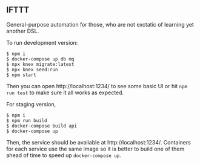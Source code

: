 IFTTT
-----

General-purpose automation for those, who are not exctatic of learning yet another DSL.

To run development version:

    $ npm i
    $ docker-compose up db mq
    $ npx knex migrate:latest
    $ npx knex seed:run
    $ npm start

Then you can open http://localhost:1234/ to see some basic UI or hit `npm run test` to make sure it all works as expected.

For staging version,

    $ npm i
    $ npm run build
    $ docker-compose build api
    $ docker-compose up

Then, the service should be avaliable at http://localhost:1234/. Containers for each service use the same image so it is better to build one of them ahead of time to speed up `docker-compose up`.
